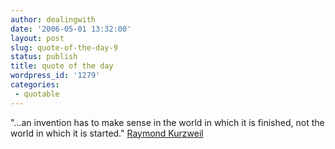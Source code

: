 ```yaml
---
author: dealingwith
date: '2006-05-01 13:32:00'
layout: post
slug: quote-of-the-day-9
status: publish
title: quote of the day
wordpress_id: '1279'
categories:
 - quotable
---
```


"...an invention has to make sense in the world in which it is finished, not
the world in which it is started." [Raymond Kurzweil][1]

   [1]: http://en.wikipedia.org/wiki/Raymond_Kurzweil

